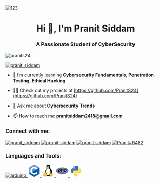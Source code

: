 ![123](https://user-images.githubusercontent.com/118627209/202893229-18d883ff-3999-4171-83d3-9ce78c3dd2c9.png)

<h1 align="center">Hi 👋, I'm Pranit Siddam</h1>
<h3 align="center">A Passionate Student of CyberSecurity</h3>

<p align="left"> <img src="https://komarev.com/ghpvc/?username=pranits24&label=Profile%20views&color=0e75b6&style=flat" alt="pranits24" /> </p>

<p align="left"> <a href="https://twitter.com/pranit_siddam" target="blank"><img src="https://img.shields.io/twitter/follow/pranit_siddam?logo=twitter&style=for-the-badge" alt="pranit_siddam" /></a> </p>

- 🌱 I’m currently learning **Cybersecurity Fundamentals, Penetration Testing, Ethical Hacking**

- 👨‍💻 Check out my projects at [https://github.com/PranitS24](https://github.com/PranitS24)

- 💬 Ask me about **Cybersecurity Trends**

- 📫 How to reach me **pranitsiddam2418@gmail.com**

<h3 align="left">Connect with me:</h3>
<p align="left">
<a href="https://twitter.com/pranit_siddam" target="blank"><img align="center" src="https://raw.githubusercontent.com/rahuldkjain/github-profile-readme-generator/master/src/images/icons/Social/twitter.svg" alt="pranit_siddam" height="30" width="40" /></a>
<a href="https://linkedin.com/in/pranit-siddam" target="blank"><img align="center" src="https://raw.githubusercontent.com/rahuldkjain/github-profile-readme-generator/master/src/images/icons/Social/linked-in-alt.svg" alt="pranit-siddam" height="30" width="40" /></a>
<a href="https://instagram.com/pranit.siddam" target="blank"><img align="center" src="https://raw.githubusercontent.com/rahuldkjain/github-profile-readme-generator/master/src/images/icons/Social/instagram.svg" alt="pranit.siddam" height="30" width="40" /></a>
<a href="https://discord.gg/Pranit#6482" target="blank"><img align="center" src="https://raw.githubusercontent.com/rahuldkjain/github-profile-readme-generator/master/src/images/icons/Social/discord.svg" alt="Pranit#6482" height="30" width="40" /></a>
</p>

<h3 align="left">Languages and Tools:</h3>
<p align="left"> <a href="https://www.arduino.cc/" target="_blank" rel="noreferrer"> <img src="https://cdn.worldvectorlogo.com/logos/arduino-1.svg" alt="arduino" width="40" height="40"/> </a> <a href="https://www.cprogramming.com/" target="_blank" rel="noreferrer"> <img src="https://raw.githubusercontent.com/devicons/devicon/master/icons/c/c-original.svg" alt="c" width="40" height="40"/> </a> <a href="https://www.linux.org/" target="_blank" rel="noreferrer"> <img src="https://raw.githubusercontent.com/devicons/devicon/master/icons/linux/linux-original.svg" alt="linux" width="40" height="40"/> </a> <a href="https://www.php.net" target="_blank" rel="noreferrer"> <img src="https://raw.githubusercontent.com/devicons/devicon/master/icons/php/php-original.svg" alt="php" width="40" height="40"/> </a> <a href="https://www.python.org" target="_blank" rel="noreferrer"> <img src="https://raw.githubusercontent.com/devicons/devicon/master/icons/python/python-original.svg" alt="python" width="40" height="40"/> </a> </p>
